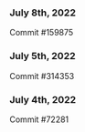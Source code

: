 ### July 8th, 2022

Commit #159875

### July 5th, 2022

Commit #314353


### July 4th, 2022

Commit #72281
